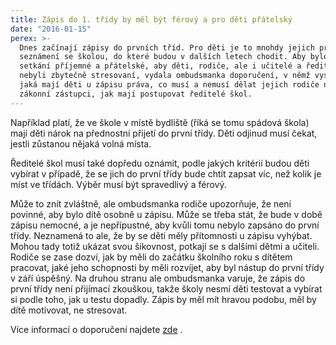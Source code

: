 ```yaml
---
title: Zápis do 1. třídy by měl být férový a pro děti přátelský
date: "2016-01-15"
perex: >-
  Dnes začínají zápisy do prvních tříd. Pro děti je to mnohdy jejich první
  seznámení se školou, do které budou v dalších letech chodit. Aby bylo toto
  setkání příjemné a přátelské, aby děti, rodiče, ale i učitelé a ředitelé
  nebyli zbytečně stresovaní, vydala ombudsmanka doporučení, v němž vysvětluje,
  jaká mají děti u zápisu práva, co musí a nemusí dělat jejich rodiče nebo
  zákonní zástupci, jak mají postupovat ředitelé škol.
---
```


<p>Například platí, že ve škole v místě bydliště (říká se tomu spádová škola) mají děti nárok na přednostní přijetí do první třídy. Děti odjinud musí čekat, jestli zůstanou nějaká volná místa. </p><p>Ředitelé škol musí také dopředu oznámit, podle jakých kritérií budou děti vybírat v případě, že se jich do první třídy bude chtít zapsat víc, než kolik je míst ve třídách. Výběr musí být spravedlivý a férový.</p> <p>Může to znít zvláštně, ale ombudsmanka rodiče upozorňuje, že není povinné, aby bylo dítě osobně u zápisu. Může se třeba stát, že bude v době zápisu nemocné, a je nepřípustné, aby kvůli tomu nebylo zapsáno do první třídy. Neznamená to ale, že by se děti měly přítomnosti u zápisu vyhýbat. Mohou tady totiž ukázat svou šikovnost, potkají se s dalšími dětmi a učiteli. Rodiče se zase dozví, jak by měli do začátku školního roku s dítětem pracovat, jaké jeho schopnosti by měli rozvíjet, aby byl nástup do první třídy v září úspěšný. Na druhou stranu ale ombudsmanka varuje, že zápis do první třídy není přijímací zkouškou, takže školy nesmí děti testovat a vybírat si podle toho, jak u testu dopadly. Zápis by měl mít hravou podobu, měl by dítě motivovat, ne stresovat.</p><p>Více informací o doporučení najdete <a title="Otevření do nového okna" href="http://www.ochrance.cz/aktualne/tiskove-zpravy-2016/doporuceni-ochrankyne-k-zapisum-do-zakladnich-skol/" target="_blank">zde</a> <img alt="" src="typo3/ext/od_linkdesc/icons/external.gif" class="od_linkdesc_icon_external" />.</p>
